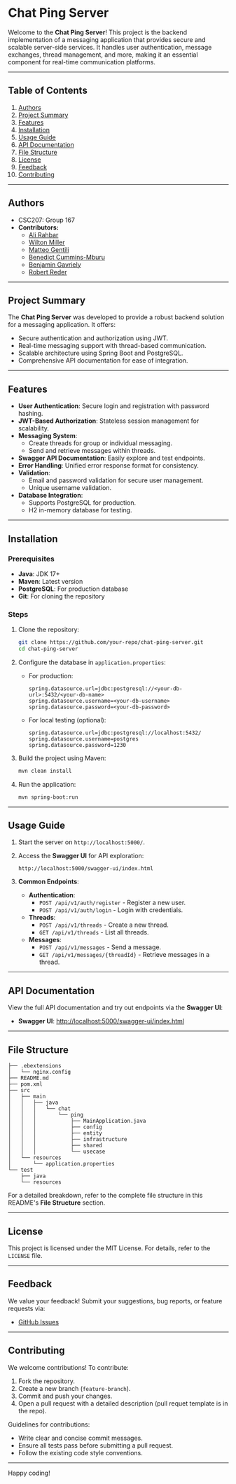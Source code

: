 # Chat Ping Server

Welcome to the **Chat Ping Server**! This project is the backend implementation of a messaging application that provides secure and scalable server-side services. It handles user authentication, message exchanges, thread management, and more, making it an essential component for real-time communication platforms.

---

## Table of Contents

1. [Authors](#authors)
2. [Project Summary](#project-summary)
3. [Features](#features)
4. [Installation](#installation)
5. [Usage Guide](#usage-guide)
6. [API Documentation](#api-documentation)
7. [File Structure](#file-structure)
8. [License](#license)
9. [Feedback](#feedback)
10. [Contributing](#contributing)

---

## Authors
- CSC207: Group 167
- **Contributors:**
  -  [Ali Rahbar](https://github.com/crypto-a)
  -   [Wilton Miller](https://github.com/wiltonmiller)
  -   [Matteo Gentili](https://github.com/MatteoGentili24)
  -   [Benedict Cummins-Mburu](https://github.com/bennypk1)
  -   [Benjamin Gavriely](https://github.com/Benjamin-Uoft)
  -   [Robert Reder](https://github.com/Roppax)

---

## Project Summary

The **Chat Ping Server** was developed to provide a robust backend solution for a messaging application. It offers:

- Secure authentication and authorization using JWT.
- Real-time messaging support with thread-based communication.
- Scalable architecture using Spring Boot and PostgreSQL.
- Comprehensive API documentation for ease of integration.

---

## Features

- **User Authentication**: Secure login and registration with password hashing.
- **JWT-Based Authorization**: Stateless session management for scalability.
- **Messaging System**:
  - Create threads for group or individual messaging.
  - Send and retrieve messages within threads.
- **Swagger API Documentation**: Easily explore and test endpoints.
- **Error Handling**: Unified error response format for consistency.
- **Validation**:
  - Email and password validation for secure user management.
  - Unique username validation.
- **Database Integration**:
  - Supports PostgreSQL for production.
  - H2 in-memory database for testing.

---

## Installation

### Prerequisites

- **Java**: JDK 17+
- **Maven**: Latest version
- **PostgreSQL**: For production database
- **Git**: For cloning the repository

### Steps

1. Clone the repository:

   ```bash
   git clone https://github.com/your-repo/chat-ping-server.git
   cd chat-ping-server
   ```

2. Configure the database in `application.properties`:

   - For production:
     ```
     spring.datasource.url=jdbc:postgresql://<your-db-url>:5432/<your-db-name>
     spring.datasource.username=<your-db-username>
     spring.datasource.password=<your-db-password>
     ```
   - For local testing (optional):
     ```
     spring.datasource.url=jdbc:postgresql://localhost:5432/
     spring.datasource.username=postgres
     spring.datasource.password=1230
     ```

3. Build the project using Maven:

   ```bash
   mvn clean install
   ```

4. Run the application:

   ```bash
   mvn spring-boot:run
   ```

---

## Usage Guide

1. Start the server on `http://localhost:5000/`.
2. Access the **Swagger UI** for API exploration:

   ```
   http://localhost:5000/swagger-ui/index.html
   ```

3. **Common Endpoints**:
   - **Authentication**:
     - `POST /api/v1/auth/register` - Register a new user.
     - `POST /api/v1/auth/login` - Login with credentials.
   - **Threads**:
     - `POST /api/v1/threads` - Create a new thread.
     - `GET /api/v1/threads` - List all threads.
   - **Messages**:
     - `POST /api/v1/messages` - Send a message.
     - `GET /api/v1/messages/{threadId}` - Retrieve messages in a thread.

---

## API Documentation

View the full API documentation and try out endpoints via the **Swagger UI**:

- **Swagger UI**: [http://localhost:5000/swagger-ui/index.html](http://localhost:5000/swagger-ui/index.html)

---

## File Structure

```
├── .ebextensions
│   └── nginx.config
├── README.md
├── pom.xml
├── src
│   ├── main
│   │   ├── java
│   │   │   └── chat
│   │   │       └── ping
│   │   │           ├── MainApplication.java
│   │   │           ├── config
│   │   │           ├── entity
│   │   │           ├── infrastructure
│   │   │           ├── shared
│   │   │           └── usecase
│   └── resources
│       └── application.properties
└── test
    ├── java
    └── resources
```

For a detailed breakdown, refer to the complete file structure in this README's **File Structure** section.

---

## License

This project is licensed under the MIT License. For details, refer to the `LICENSE` file.

---

## Feedback

We value your feedback! Submit your suggestions, bug reports, or feature requests via:

- [GitHub Issues](https://github.com/your-repo/chat-ping-server/issues)

---

## Contributing

We welcome contributions! To contribute:

1. Fork the repository.
2. Create a new branch (`feature-branch`).
3. Commit and push your changes.
4. Open a pull request with a detailed description (pull requet template is in the repo).

Guidelines for contributions:

- Write clear and concise commit messages.
- Ensure all tests pass before submitting a pull request.
- Follow the existing code style conventions.

--- 

Happy coding!

